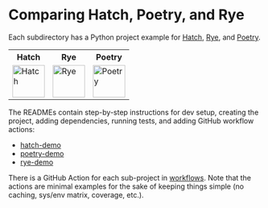 # Comparing Hatch, Poetry, and Rye

Each subdirectory has a Python project example for
[Hatch](https://hatch.pypa.io/latest/),
[Rye](https://rye.astral.sh), and
[Poetry](https://python-poetry.org/).

<table>
<tr>
<th>Hatch</th><th>Rye</th><th>Poetry</th>
</tr>
<tr>
<td><img src="https://hatch.pypa.io/latest/assets/images/logo.svg" height="64px" alt="Hatch"></td>
<td><img src="https://rye.astral.sh/static/logo.svg" height="64px" alt="Rye"></td>
<td><img src="https://python-poetry.org/images/logo-origami.svg" height="64px" alt="Poetry"></td>
</tr>
</table>


The READMEs contain step-by-step instructions for dev setup, creating the
project, adding dependencies, running tests, and adding GitHub workflow
actions:

* [hatch-demo](./hatch-demo/README.md)
* [poetry-demo](./poetry-demo/README.md)
* [rye-demo](./rye-demo/README.md)

There is a GitHub Action for each sub-project in [workflows](.github/workflows/).
Note that the actions are minimal examples for the sake of keeping things simple
(no caching, sys/env matrix, coverage, etc.).
